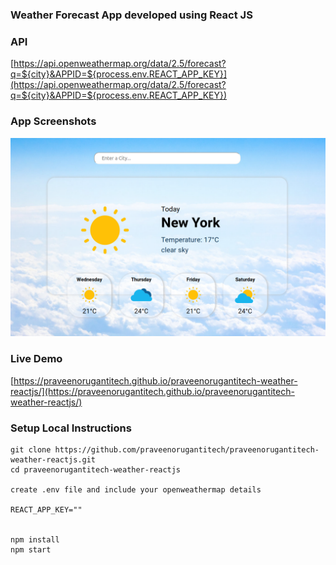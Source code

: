 ### Weather Forecast App developed using React JS

### API

[https://api.openweathermap.org/data/2.5/forecast?q=${city}&APPID=${process.env.REACT_APP_KEY}](https://api.openweathermap.org/data/2.5/forecast?q=${city}&APPID=${process.env.REACT_APP_KEY})

### App Screenshots

![screenshot of the app](https://raw.githubusercontent.com/praveenorugantitech/praveenorugantitech-weather-reactjs/master/src/images/screenshot.png)


### Live Demo

[https://praveenorugantitech.github.io/praveenorugantitech-weather-reactjs/](https://praveenorugantitech.github.io/praveenorugantitech-weather-reactjs/)


### Setup Local Instructions

```
git clone https://github.com/praveenorugantitech/praveenorugantitech-weather-reactjs.git
cd praveenorugantitech-weather-reactjs

create .env file and include your openweathermap details

REACT_APP_KEY=""


npm install
npm start

```


